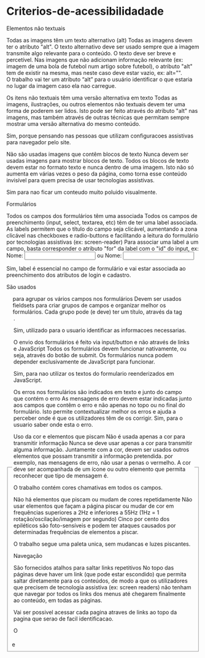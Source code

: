# Criterios-de-acessibilidadade
Elementos não textuais

Todas as imagens têm um texto alternativo (alt)
Todas as imagens devem ter o atributo "alt". O texto alternativo deve ser usado sempre que a imagem transmite algo relevante para o conteúdo. O texto deve ser breve e percetível. Nas imagens que não adicionam informação relevante (ex: imagem de uma bola de futebol num artigo sobre futebol), o atributo "alt" tem de existir na mesma, mas neste caso deve estar vazio, ex: alt="".  
O trabalho vai ter um atributo “alt” para o usuário identificar o que estaria no lugar da imagem caso ela nao carregue.

Os itens não textuais têm uma versão alternativa em texto
Todas as imagens, ilustrações, ou outros elementos não textuais devem ter uma forma de poderem ser lidos. Isto pode ser feito através do atributo "alt" nas imagens, mas também através de outras técnicas que permitam sempre mostrar uma versão alternativa do mesmo conteúdo. 

Sim, porque pensando nas pessoas que utilizam configuracoes assistivas para navegador pelo site. 

Não são usadas imagens que contêm blocos de texto
Nunca devem ser usadas imagens para mostrar blocos de texto. Todos os blocos de texto devem estar no formato texto e nunca dentro de uma imagem. Isto não só aumenta em várias vezes o peso da página, como torna esse conteúdo invisível para quem precisa de usar tecnologias assistivas. 

Sim para nao ficar um conteudo muito poluido visualmente.

Formulários

Todos os campos dos formulários têm uma <label> associada
Todos os campos de preenchimento (input, select, textarea, etc) têm de ter uma label associada. As labels permitem que o título do campo seja clicável, aumentando a zona clicável nas checkboxes e radio-buttons e facilitando a leitura do formulário por tecnologias assistivas (ex: screen-reader) Para associar uma label a um campo, basta corresponder o atributo "for" da label com o "id" do input, ex:
<label for="nome">Nome: </label><input id="nome" type="text" /> ou
<label>Nome: <input id="nome" type="text" /></label>  

Sim, label é essencial no campo de formulário e vai estar associada ao preenchimento dos atributos de login e cadastro.

São usados <fieldset> e <legend> para agrupar os vários campos nos formulários
Devem ser usados fieldsets para criar grupos de campos e organizar melhor os formulários. Cada grupo pode (e deve) ter um título, através da tag <legend>. 

Sim, utilizado para o usuario identificar as informacoes necessarias.

O envio dos formulários é feito via input/button e não através de links e JavaScript
Todos os formulários devem funcionar nativamente, ou seja, através do botão de submit. Os formulários nunca podem depender exclusivamente de JavaScript para funcionar. 

Sim, para nao utilizar os textos do formulario reenderizados em JavaScript.

Os erros nos formulários são indicados em texto e junto do campo que contém o erro
As mensagens de erro devem estar indicadas junto aos campos que contêm o erro e não apenas no topo ou no final do formulário. Isto permite contextualizar melhor os erros e ajuda a perceber onde é que os utilizadores têm de os corrigir. 
Sim, para o usuario saber onde esta o erro.

Uso da cor e elementos que piscam
Não é usada apenas a cor para transmitir informação
Nunca se deve usar apenas a cor para transmitir alguma informação. Juntamente com a cor, devem ser usados outros elementos que possam transmitir a informação pretendida. por exemplo, nas mensagens de erro, não usar a penas o vermelho. A cor deve ser acompanhada de um ícone ou outro elemento que permita reconhecer que tipo de mensagem é. 

O trabalho contém cores chamativas em todos os campos.

Não há elementos que piscam ou mudam de cores repetidamente
Não usar elementos que façam a página piscar ou mudar de cor em frequências superiores a 2Hz e inferiores a 55Hz (1Hz = 1 rotação/oscilação/imagem por segundo) Cinco por cento dos epiléticos são foto-sensíveis e podem ter ataques causados por determinadas frequências de elementos a piscar. 

O trabalho segue uma paleta unica, sem mudancas e luzes piscantes.

Navegação

São fornecidos atalhos para saltar links repetitivos
No topo das páginas deve haver um link (que pode estar escondido) que permita saltar diretamente para os conteúdos, de modo a que os utilizadores que precisem de tecnologia assistiva (ex: screen readers) não tenham que navegar por todos os links dos menus até chegarem finalmente ao conteúdo, em todas as páginas. 

Vai ser possivel acessar cada pagina atraves de links ao topo da pagina que serao de facil identificacao.

O <title> das páginas é claro, direto e percetível e está intimamente relacionado com o conteúdo da mesma
Os títulos são usados pelos motores de busca para identificar as páginas. Se houver mais do que uma página com o mesmo título as mesmas não podem ser diferenciadas uma da outra pelos utilizadores ou pela funcionalidade de Favoritos do browser. Se o utilizador adiciona uma página aos favoritos, ele não deve ter que adicionar ou alterar o título da página manualmente.
Para evitar confusões, o título da página deve ser semelhante ao título dos conteúdos existentes na página.

Sim, para facil entendimento do usuario.

O site é navegável usando apenas o teclado
A navegação com o teclado é um ponto bastante importante na acessibilidade de um website. Desta forma, não deve ser removido o outline dos links no efeito :hover. Adicionalmente, deve-se duplicar todos os efeitos do :hover também para o :focus. 

Sim, para facil uso

Semântica e Legibilidade

O conteúdo está estruturado de forma semântica
O uso de cabeçalhos (<h1>, <h2>, <h3>, ...), parágrafos (<p>) e listas (<ul>, <ol>) serve para estruturar os conteúdos na página de forma semântica e dão significado ao texto. Permite criar um nível hierárquico entre os conteúdos e que faz sentido quando lido sem estilos (CSS). A forma como os conteúdos são apresentados deve seguir uma hierarquia direta desde o item mais importante até ao item menos importante. Não podem ser saltados níveis hierárquicos. 

Sim, facil identificacao das opcões visuais na tela. 

O idioma da página está indicado no HTML 
Os screen-readers necessitam de saber em que linguagem está escrita a página para adaptarem a forma como vão ler os conteúdos. Por exemplo, se a página estiver em português e não for definido o idioma no HTML, o screen-reader vai usar um leitor inglês para ler texto em português, tornando-o impercetível. Isto é tão simples como adicionar o atributo lang="pt-PT" à tag <html> 

Sim,  para facilitar pessoas com deficiencia visua que utilizam configuracoes assistivas no seu dispositivo.

As tabelas têm headings <th> definidos
Devem ser usados cabeçalhos de linha ou de coluna para identificar claramente os conteúdos de uma tabela. Ao usar estes cabeçalhos torna-se mais fácil perceber quais são os títulos das linhas ou colunas e ajuda a perceber melhor a informação.
Para os utilizadores com screen-readers, estes cabeçalhos ajudam a adequar a forma como o texto irá ser lido (ex: título » dados) em vez de ler a tabela indiscriminadamente de esquerda para a direita ou de cima para baixo. 

Sim, para identificar os conteudos do campo.

O site funciona com as imagens desativadas
Ao desativar as imagens no browser, o site deve poder continuar a ser navegável e lido sem problemas. 

Sim, as imagens nao interferem na interface do site

O site é legível e navegável com o CSS desativado 
Ao desativar o CSS, devemos poder continuar a navegar e a ler os conteúdos do site sem problemas 

Sim, o CSS nao interefe nos atributos somente no design.

O site é legível aumentando o texto 2 vezes
Ao aumentar o texto em pelo menos 2x o site não deverá partir (os textos devem continuar a ser legíveis, e os menus navegáveis). 

Não porque as letras ja sao legiveis.

